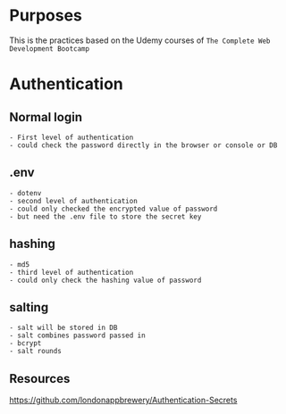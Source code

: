 # Purposes

This is the practices based on the Udemy courses of `The Complete Web Development Bootcamp`

# Authentication

## Normal login

    - First level of authentication
    - could check the password directly in the browser or console or DB

## .env

    - dotenv
    - second level of authentication
    - could only checked the encrypted value of password
    - but need the .env file to store the secret key

## hashing

    - md5
    - third level of authentication
    - could only check the hashing value of password

## salting

    - salt will be stored in DB
    - salt combines password passed in
    - bcrypt
    - salt rounds

## Resources

https://github.com/londonappbrewery/Authentication-Secrets
